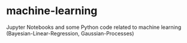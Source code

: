 # machine-learning
Jupyter Notebooks and some Python code related to machine learning (Bayesian-Linear-Regression, Gaussian-Processes)
